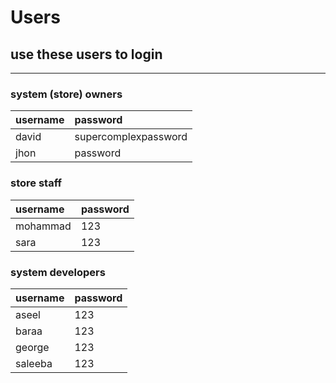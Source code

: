 # Users

## use these users to login

---

### system (store) owners

| **username** | **password**         |
| :----------- | :------------------- |
| david        | supercomplexpassword |
| jhon         | password             |

### store staff

| **username** | **password** |
| :----------- | :----------- |
| mohammad     | 123          |
| sara         | 123          |

### system developers

| **username** | **password** |
| :----------- | :----------- |
| aseel        | 123          |
| baraa        | 123          |
| george       | 123          |
| saleeba      | 123          |
